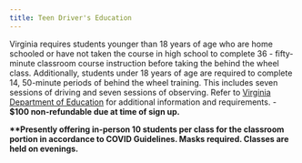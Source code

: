 ```yaml
---
title: Teen Driver's Education
---
```

Virginia requires students younger than 18 years of age who are home schooled or have not taken the course in high school to complete 36 - fifty-minute classroom course instruction before taking the behind the wheel class. Additionally, students under 18 years of age are required to complete 14, 50-minute periods of behind the wheel training. This includes seven sessions of driving and seven sessions of observing. Refer to [Virginia Department of Education](http://www.doe.virginia.gov/instruction/driver_education/index.shtml) for additional information and requirements. - **$100 non-refundable due at time of sign up.**

**\*\*Presently offering in-person 10 students per class for the classroom portion in accordance to COVID Guidelines. Masks required. Classes are held on evenings.**